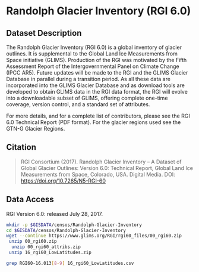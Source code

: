 # Randolph Glacier Inventory (RGI 6.0)

## Dataset Description

The Randolph Glacier Inventory (RGI 6.0) is a global inventory of glacier outlines. It is supplemental to the Global Land Ice Measurements from Space initiative (GLIMS). Production of the RGI was motivated by the Fifth Assessment Report of the Intergovernmental Panel on Climate Change (IPCC AR5). Future updates will be made to the RGI and the GLIMS Glacier Database in parallel during a transition period. As all these data are incorporated into the GLIMS Glacier Database and as download tools are developed to obtain GLIMS data in the RGI data format, the RGI will evolve into a downloadable subset of GLIMS, offering complete one-time coverage, version control, and a standard set of attributes.

For more details, and for a complete list of contributors, please see the RGI 6.0 Technical Report (PDF format). For the glacier regions used see the GTN-G Glacier Regions.

## Citation
>RGI Consortium (2017). Randolph Glacier Inventory – A Dataset of Global Glacier Outlines: Version 6.0: Technical Report, Global Land Ice Measurements from Space, Colorado, USA. Digital Media. DOI: https://doi.org/10.7265/N5-RGI-60



## Data Access

RGI Version 6.0: released July 28, 2017.

```sh
mkdir -p $GISDATA/censos/Randolph-Glacier-Inventory
cd $GISDATA/censos/Randolph-Glacier-Inventory
wget --continue https://www.glims.org/RGI/rgi60_files/00_rgi60.zip
 unzip 00_rgi60.zip
  unzip 00_rgi60_attribs.zip
 unzip 16_rgi60_LowLatitudes.zip

grep RGI60-16.013[8-9] 16_rgi60_LowLatitudes.csv
```
